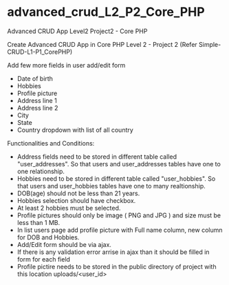 # advanced_crud_L2_P2_Core_PHP
Advanced CRUD App Level2 Project2 - Core PHP

Create Advanced CRUD App in Core PHP Level 2 - Project 2 (Refer Simple-CRUD-L1-P1_CorePHP)

Add few more fields in user add/edit form

- Date of birth
- Hobbies
- Profile picture
- Address line 1
- Address line 2
- City
- State
- Country dropdown with list of all country

Functionalities and Conditions:

- Address fields need to be stored in different table called "user_addresses". So that users and user_addresses tables have one to one relationship.
- Hobbies need to be stored in different table called "user_hobbies". So that users and user_hobbies tables have one to many realtionship.
- DOB(age) should not be less than 21 years.
- Hobbies selection should have checkbox.
- At least 2 hobbies must be selected.
- Profile pictures should only be image ( PNG and JPG ) and size must be less than 1 MB.
- In list users page add profile picture with Full name column, new column for DOB and Hobbies.
- Add/Edit form should be via ajax.
- If there is any validation error arrise in ajax than it should be filled in form for each field
- Profile pictire needs to be stored in the public directory of project with this location uploads/<user_id>
